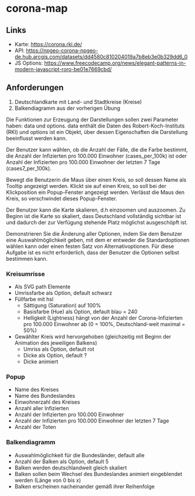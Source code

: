 # corona-map

## Links

* Karte: https://corona.rki.de/
* API: https://npgeo-corona-npgeo-de.hub.arcgis.com/datasets/dd4580c810204019a7b8eb3e0b329dd6_0
* JS Options: https://www.freecodecamp.org/news/elegant-patterns-in-modern-javascript-roro-be01e7669cbd/

## Anforderungen

1. Deutschlandkarte mit Land- und Stadtkreise (Kreise)
2. Balkendiagramm aus der vorherigen Übung

Die Funktionen zur Erzeugung der Darstellungen sollen zwei Parameter haben: data und options. data enthält die Daten des Robert-Koch-Instituts (RKI) und options ist ein Objekt, über dessen Eigenschaften die Darstellung beeinflusst werden kann.

Der Benutzer kann wählen, ob die Anzahl der Fälle, die die Farbe bestimmt, die Anzahl der Infizierten pro 100.000 Einwohner (cases_per_100k) ist oder Anzahl der Infizierten pro 100.000 Einwohner der letzten 7 Tage (cases7_per_100k).

Bewegt die Benutzerin die Maus über einen Kreis, so soll dessen Name als Tooltip angezeigt werden. Klickt sie auf einen Kreis, so soll bei der Klickposition ein Popup-Fenster angezeigt werden. Verlässt die Maus den Kreis, so verschwindet dieses Popup-Fenster.

Der Benutzer kann die Karte skalieren, d.h einzoomen und auszoomen. Zu Beginn ist die Karte so skaliert, dass Deutschland vollständig sichtbar ist und dadurch der zur Verfügung stehende Platz möglichst ausgeschöpft ist.

Demonstrieren Sie die Änderung aller Optionen, indem Sie dem Benutzer eine Auswahlmöglichkeit geben, mit dem er entweder die Standardoptionen wählen kann oder einen festen Satz von Alternativoptionen. Für diese Aufgabe ist es nicht erforderlich, dass der Benutzer die Optionen selbst bestimmen kann.

### Kreisumrisse

* Als SVG path Elemente
* Umrissfarbe als Option, default schwarz
* Füllfarbe mit hsl
  * Sättigung (Saturation) auf 100%
  * Basisfarbe (Hue) als Option, default blau = 240
  * Helligkeit (Lightness) hängt von der Anzahl der Corona-Infizierten pro 100.000 Einwohner ab (0 = 100%, Deutschland-weit maximal = 50%)
* Gewählter Kreis wird hervorgehoben (gleichzeitig mit Beginn der Animation des jeweiligen Balkens)
  * Umriss als Option, default rot
  * Dicke als Option, default ?
  * Dicke animiert

### Popup

* Name des Kreises
* Name des Bundeslandes
* Einwohnerzahl des Kreises
* Anzahl aller Infizierten
* Anzahl der Infizierten pro 100.000 Einwohner
* Anzahl der Infizierten pro 100.000 Einwohner der letzten 7 Tage
* Anzahl der Toten

### Balkendiagramm

* Auswahlmöglichkeit für die Bundesländer, default alle
* Anzahl der Balken als Option, default 5
* Balken werden deutschlandweit gleich skaliert
* Balken sollen beim Wechsel des Bundeslandes animiert eingeblendet werden (Länge von 0 bis x)
* Balken erscheinen nacheinander gemäß ihrer Reihenfolge
